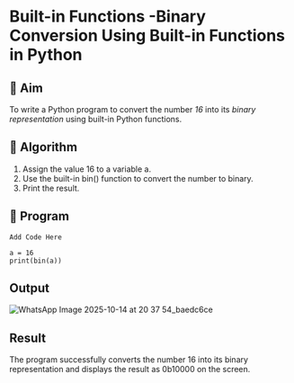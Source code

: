 # Built-in Functions -Binary Conversion Using Built-in Functions in Python

## 🎯 Aim
To write a Python program to convert the number *16* into its *binary representation* using built-in Python functions.

## 🧠 Algorithm
1. Assign the value 16 to a variable a.
2. Use the built-in bin() function to convert the number to binary.
3. Print the result.

## 🧾 Program
```
Add Code Here

a = 16
print(bin(a))

```

## Output
![WhatsApp Image 2025-10-14 at 20 37 54_baedc6ce](https://github.com/user-attachments/assets/d4138ab8-72fb-4d58-99cb-e6832a112bdf)



## Result
The program successfully converts the number 16 into its binary representation and displays the result as 0b10000 on the screen.
